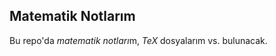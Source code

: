 Matematik Notlarım
-------------------

Bu repo'da *matematik notları*m, *TeX* dosyalarım vs. bulunacak.
